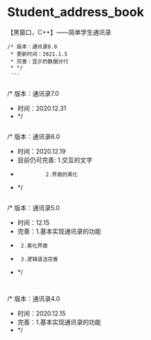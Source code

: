 # Student_address_book
【黑窗口，C++】——简单学生通讯录


```
/* 版本：通讯录8.0
 * 更新时间：2021.1.5
 * 完善：显示的数据分行
 * */
 ···
 
 ```
/* 版本：通讯录7.0
 * 时间：2020.12.31 
 * */
```

```
/* 版本：通讯录6.0
 * 时间：2020.12.19
 * 目前仍可完善: 1.交互的文字
 *              2.界面的美化
 * */
```

```
/* 版本：通讯录5.0
 * 时间：12.15
 * 完善：1.基本实现通讯录的功能
 *      2.美化界面
 *      3.逻辑语法完善
 * */
 ```
 
 
```
/* 版本：通讯录4.0
 * 时间：2020.12.15
 * 完善：1.基本实现通讯录的功能
 * */
 ```

